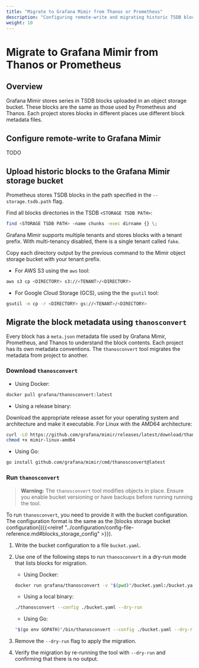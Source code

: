 ```yaml
---
title: "Migrate to Grafana Mimir from Thanos or Prometheus"
description: "Configuring remote-write and migrating historic TSDB blocks from Prometheus or Thanos."
weight: 10
---
```


# Migrate to Grafana Mimir from Thanos or Prometheus

## Overview

Grafana Mimir stores series in TSDB blocks uploaded in an object storage bucket.
These blocks are the same as those used by Prometheus and Thanos.
Each project stores blocks in different places use different block metadata files.

## Configure remote-write to Grafana Mimir

TODO

## Upload historic blocks to the Grafana Mimir storage bucket

Prometheus stores TSDB blocks in the path specified in the `--storage.tsdb.path` flag.

Find all blocks directories in the TSDB `<STORAGE TSDB PATH>`:

```bash
find <STORAGE TSDB PATH> -name chunks -exec dirname {} \;
```

Grafana Mimir supports multiple tenants and stores blocks with a tenant prefix.
With multi-tenancy disabled, there is a single tenant called `fake`.

Copy each directory output by the previous command to the Mimir object storage bucket with
your tenant prefix.

- For AWS S3 using the `aws` tool:

```bash
aws s3 cp <DIRECTORY> s3://<TENANT>/<DIRECTORY>
```

- For Google Cloud Storage (GCS), using the the `gsutil` tool:

```bash
gsutil -m cp -r <DIRECTORY> gs://<TENANT>/<DIRECTORY>
```

## Migrate the block metadata using `thanosconvert`

Every block has a `meta.json` metadata file used by Grafana Mimir, Prometheus, and Thanos to understand the block contents.
Each project has its own metadata conventions.
The `thanosconvert` tool migrates the metadata from project to another.

### Download `thanosconvert`

- Using Docker:

```bash
docker pull grafana/thanosconvert:latest
```

- Using a release binary:

Download the appropriate release asset for your operating system and architecture and make it executable. For Linux with the AMD64 architecture:

```bash
curl -LO https://github.com/grafana/mimir/releases/latest/download/thanosconvert-linux-amd64
chmod +x mimir-linux-amd64
```

- Using Go:

```bash
go install github.com/grafana/mimir/cmd/thanosconvert@latest
```

### Run `thanosconvert`

> **Warning:** The `thanosconvert` tool modifies objects in place.
> Ensure you enable bucket versioning or have backups before running running the tool.

To run `thanosconvert`, you need to provide it with the bucket configuration.
The configuration format is the same as the [blocks storage bucket configuration]({{<relref "../configuration/config-file-reference.md#blocks_storage_config" >}}).

1. Write the bucket configuration to a file `bucket.yaml`.

1. Use one of the following steps to run `thanosconvert` in a dry-run mode that lists blocks for migration.

    - Using Docker:

    ```bash
    docker run grafana/thanosconvert -v "$(pwd)"/bucket.yaml:/bucket.yaml --config /bucket.yaml --dry-run
    ```

    - Using a local binary:

    ```bash
    ./thanosconvert --config ./bucket.yaml --dry-run
    ```

    - Using Go:

    ```bash
    "$(go env GOPATH)"/bin/thanosconvert --config ./bucket.yaml --dry-run
    ```

1. Remove the `--dry-run` flag to apply the migration.
1. Verify the migration by re-running the tool with `--dry-run` and confirming that there is no output.
